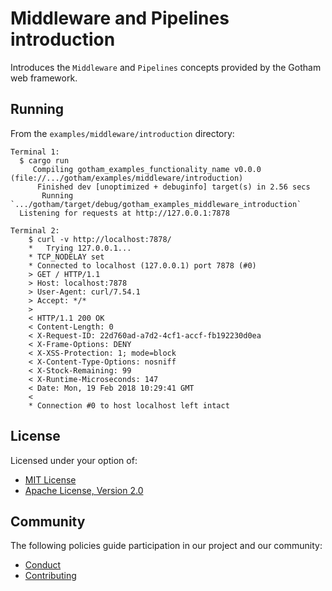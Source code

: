# Middleware and Pipelines introduction

Introduces the `Middleware` and `Pipelines` concepts provided by the
Gotham web framework.

## Running

From the `examples/middleware/introduction` directory:

```
Terminal 1:
  $ cargo run
     Compiling gotham_examples_functionality_name v0.0.0 (file://.../gotham/examples/middleware/introduction)
      Finished dev [unoptimized + debuginfo] target(s) in 2.56 secs
       Running `.../gotham/target/debug/gotham_examples_middleware_introduction`
  Listening for requests at http://127.0.0.1:7878

Terminal 2:
	$ curl -v http://localhost:7878/
	*   Trying 127.0.0.1...
	* TCP_NODELAY set
	* Connected to localhost (127.0.0.1) port 7878 (#0)
	> GET / HTTP/1.1
	> Host: localhost:7878
	> User-Agent: curl/7.54.1
	> Accept: */*
	>
	< HTTP/1.1 200 OK
	< Content-Length: 0
	< X-Request-ID: 22d760ad-a7d2-4cf1-accf-fb192230d0ea
	< X-Frame-Options: DENY
	< X-XSS-Protection: 1; mode=block
	< X-Content-Type-Options: nosniff
	< X-Stock-Remaining: 99
	< X-Runtime-Microseconds: 147
	< Date: Mon, 19 Feb 2018 10:29:41 GMT
	<
	* Connection #0 to host localhost left intact
```

## License

Licensed under your option of:

* [MIT License](../../LICENSE-MIT)
* [Apache License, Version 2.0](../../LICENSE-APACHE)

## Community

The following policies guide participation in our project and our community:

* [Conduct](../../CONDUCT.md)
* [Contributing](../../CONTRIBUTING.md)
